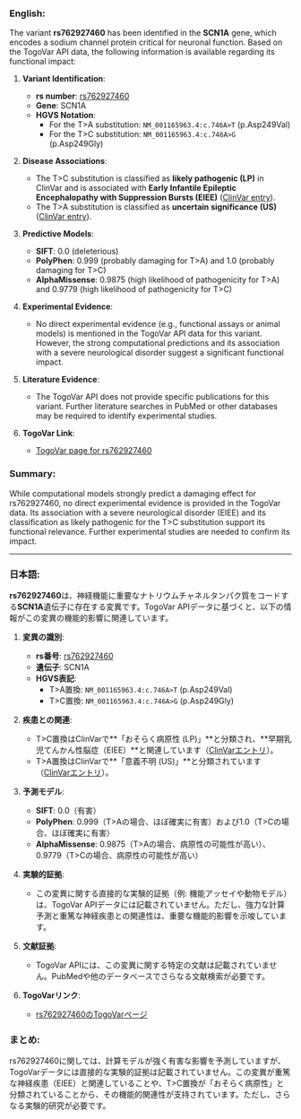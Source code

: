 ### English:
The variant **rs762927460** has been identified in the **SCN1A** gene, which encodes a sodium channel protein critical for neuronal function. Based on the TogoVar API data, the following information is available regarding its functional impact:

1. **Variant Identification**:
   - **rs number**: [rs762927460](https://identifiers.org/dbsnp/rs762927460)
   - **Gene**: SCN1A
   - **HGVS Notation**:
     - For the T>A substitution: `NM_001165963.4:c.746A>T` (p.Asp249Val)
     - For the T>C substitution: `NM_001165963.4:c.746A>G` (p.Asp249Gly)

2. **Disease Associations**:
   - The T>C substitution is classified as **likely pathogenic (LP)** in ClinVar and is associated with **Early Infantile Epileptic Encephalopathy with Suppression Bursts (EIEE)** ([ClinVar entry](https://www.ncbi.nlm.nih.gov/clinvar/variation/660877)).
   - The T>A substitution is classified as **uncertain significance (US)** ([ClinVar entry](https://www.ncbi.nlm.nih.gov/clinvar/variation/805385)).

3. **Predictive Models**:
   - **SIFT**: 0.0 (deleterious)
   - **PolyPhen**: 0.999 (probably damaging for T>A) and 1.0 (probably damaging for T>C)
   - **AlphaMissense**: 0.9875 (high likelihood of pathogenicity for T>A) and 0.9779 (high likelihood of pathogenicity for T>C)

4. **Experimental Evidence**:
   - No direct experimental evidence (e.g., functional assays or animal models) is mentioned in the TogoVar API data for this variant. However, the strong computational predictions and its association with a severe neurological disorder suggest a significant functional impact.

5. **Literature Evidence**:
   - The TogoVar API does not provide specific publications for this variant. Further literature searches in PubMed or other databases may be required to identify experimental studies.

6. **TogoVar Link**:
   - [TogoVar page for rs762927460](https://togovar.org/variant/2-166051937-T-A)

### Summary:
While computational models strongly predict a damaging effect for rs762927460, no direct experimental evidence is provided in the TogoVar data. Its association with a severe neurological disorder (EIEE) and its classification as likely pathogenic for the T>C substitution support its functional relevance. Further experimental studies are needed to confirm its impact.

---

### 日本語:
**rs762927460**は、神経機能に重要なナトリウムチャネルタンパク質をコードする**SCN1A**遺伝子に存在する変異です。TogoVar APIデータに基づくと、以下の情報がこの変異の機能的影響に関連しています。

1. **変異の識別**:
   - **rs番号**: [rs762927460](https://identifiers.org/dbsnp/rs762927460)
   - **遺伝子**: SCN1A
   - **HGVS表記**:
     - T>A置換: `NM_001165963.4:c.746A>T` (p.Asp249Val)
     - T>C置換: `NM_001165963.4:c.746A>G` (p.Asp249Gly)

2. **疾患との関連**:
   - T>C置換はClinVarで**「おそらく病原性 (LP)」**と分類され、**早期乳児てんかん性脳症（EIEE）**と関連しています（[ClinVarエントリ](https://www.ncbi.nlm.nih.gov/clinvar/variation/660877)）。
   - T>A置換はClinVarで**「意義不明 (US)」**と分類されています（[ClinVarエントリ](https://www.ncbi.nlm.nih.gov/clinvar/variation/805385)）。

3. **予測モデル**:
   - **SIFT**: 0.0（有害）
   - **PolyPhen**: 0.999（T>Aの場合、ほぼ確実に有害）および1.0（T>Cの場合、ほぼ確実に有害）
   - **AlphaMissense**: 0.9875（T>Aの場合、病原性の可能性が高い）、0.9779（T>Cの場合、病原性の可能性が高い）

4. **実験的証拠**:
   - この変異に関する直接的な実験的証拠（例: 機能アッセイや動物モデル）は、TogoVar APIデータには記載されていません。ただし、強力な計算予測と重篤な神経疾患との関連性は、重要な機能的影響を示唆しています。

5. **文献証拠**:
   - TogoVar APIには、この変異に関する特定の文献は記載されていません。PubMedや他のデータベースでさらなる文献検索が必要です。

6. **TogoVarリンク**:
   - [rs762927460のTogoVarページ](https://togovar.org/variant/2-166051937-T-A)

### まとめ:
rs762927460に関しては、計算モデルが強く有害な影響を予測していますが、TogoVarデータには直接的な実験的証拠は記載されていません。この変異が重篤な神経疾患（EIEE）と関連していることや、T>C置換が「おそらく病原性」と分類されていることから、その機能的関連性が支持されています。ただし、さらなる実験的研究が必要です。